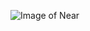 ![Image of Near](https://images6.fanpop.com/image/photos/39100000/T9NGtHX-near-death-note-wallpaper-155265867-39140239-1024-768.jpg)
